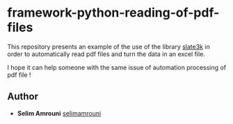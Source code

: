 # framework-python-reading-of-pdf-files
This repository presents an example of the use of the library [slate3k](https://pypi.org/project/slate3k/) in order to automatically read pdf files and turn the data in an excel file. 

I hope it can help someone with the same issue of automation processing of pdf file ! 
## Author

* **Selim Amrouni** [selimamrouni](https://github.com/selimamrouni)

